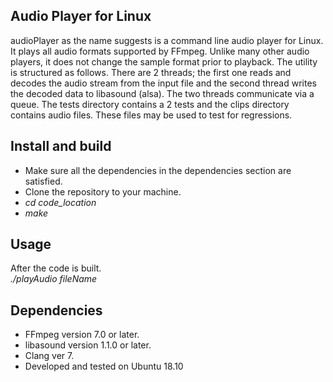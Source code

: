 Audio Player for Linux
-----------------------
audioPlayer as the name suggests is a command line audio player for Linux. It plays all audio formats supported by FFmpeg. Unlike many other audio players, it does not change the sample format prior to playback. The utility is structured as follows. There are 2 threads; the first one reads and decodes the audio stream from the  input file and the second thread writes the decoded data to libasound (alsa). The two threads communicate via a queue. The tests directory contains a 2 tests and the clips directory contains audio files. These files may be used to test for regressions.

Install and build
-----------------
* Make sure all the dependencies in the dependencies section  are satisfied.  
* Clone the repository to your machine.  
* *cd  code_location*  
* *make*

Usage
-----
After the code is built.  
*./playAudio  fileName*

Dependencies
------------
* FFmpeg version 7.0 or later.  
* libasound version 1.1.0 or later.  
* Clang ver 7.  
* Developed and tested on Ubuntu 18.10  

